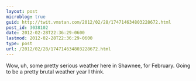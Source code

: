 ```yaml
---
layout: post
microblog: true
guid: http://twit.vmstan.com/2012/02/28/174714634803228672.html
post_id: 3038102
date: 2012-02-28T22:36:29-0600
lastmod: 2012-02-28T22:36:29-0600
type: post
url: /2012/02/28/174714634803228672.html
---
```

Wow, uh, some pretty serious weather here in Shawnee, for February. Going to be a pretty brutal weather year I think.
